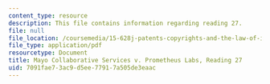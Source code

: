 ```yaml
---
content_type: resource
description: This file contains information regarding reading 27.
file: null
file_location: /coursemedia/15-628j-patents-copyrights-and-the-law-of-intellectual-property-spring-2013/7091fae73ac9d5ee77917a505de3eaac_MIT15_628JS13_read27.pdf
file_type: application/pdf
resourcetype: Document
title: Mayo Collaborative Services v. Prometheus Labs, Reading 27
uid: 7091fae7-3ac9-d5ee-7791-7a505de3eaac
---
```

